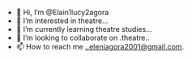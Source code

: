 - 👋 Hi, I’m @Elain1lucy2agora
- 👀 I’m interested in theatre...
- 🌱 I’m currently learning theatre studies...
- 💞️ I’m looking to collaborate on .theatre..
- 📫 How to reach me ..eleniagora2001@gmail.com.

<!---
Elain1lucy2agora/Elain1lucy2agora is a ✨ special ✨ repository because its `README.md` (this file) appears on your GitHub profile.
You can click the Preview link to take a look at your changes.
--->
